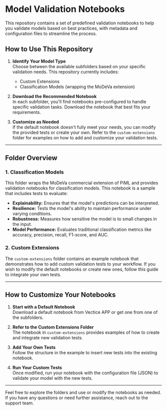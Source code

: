 
# Model Validation Notebooks

This repository contains a set of predefined validation notebooks to help you validate models based on best practices, with metadata and configuration files to streamline the process.

## How to Use This Repository

1. **Identify Your Model Type**  
   Choose between the available subfolders based on your specific validation needs. This repository currently includes:
   - Custom Extensions
   - Classification Models (wrapping the MoDeVa extension)

2. **Download the Recommended Notebook**  
   In each subfolder, you'll find notebooks pre-configured to handle specific validation tasks. Download the notebook that best fits your requirements.

3. **Customize as Needed**  
   If the default notebook doesn't fully meet your needs, you can modify the provided tests or create your own. Refer to the `custom-extensions` folder for examples on how to add and customize your validation tests.

---

## Folder Overview

### 1. **Classification Models**  
This folder wraps the MoDeVa commercial extension of PiML and provides validation notebooks for classification models. This notebook is a sample that includes tests to evaluate:
   - **Explainability:** Ensures that the model's predictions can be interpreted.
   - **Resilience:** Tests the model's ability to maintain performance under varying conditions.
   - **Robustness:** Measures how sensitive the model is to small changes in the input.
   - **Model Performance:** Evaluates traditional classification metrics like accuracy, precision, recall, F1-score, and AUC.

### 2. **Custom Extensions**  
The `custom-extensions` folder contains an example notebook that demonstrates how to add custom validation tests to your workflow. If you wish to modify the default notebooks or create new ones, follow this guide to integrate your own tests.

---

## How to Customize Your Notebooks

1. **Start with a Default Notebook**  
   Download a default notebook from Vectice APP or get one from one of the subfolders.

2. **Refer to the Custom Extensions Folder**  
   The notebook in `custom-extensions` provides examples of how to create and integrate new validation tests.

3. **Add Your Own Tests**  
   Follow the structure in the example to insert new tests into the existing notebook.

4. **Run Your Custom Tests**  
   Once modified, run your notebook with the configuration file (JSON) to validate your model with the new tests.

---

Feel free to explore the folders and use or modify the notebooks as needed. If you have any questions or need further assistance, reach out to the support team.
